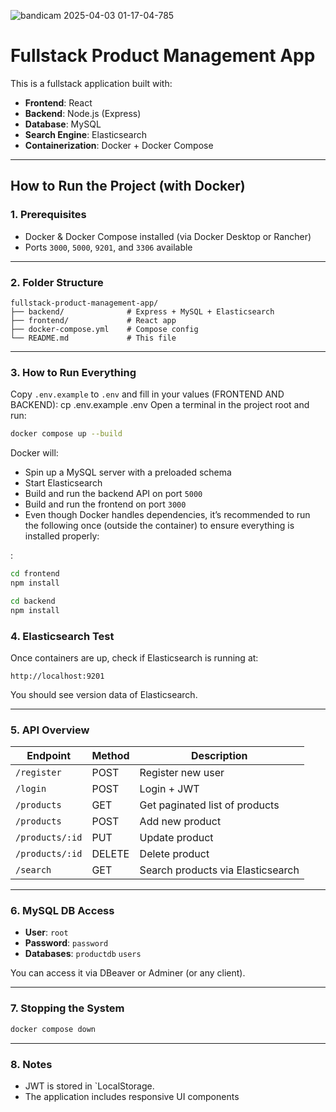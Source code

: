 
![bandicam 2025-04-03 01-17-04-785](https://github.com/user-attachments/assets/817b3c8b-34e3-43b4-851d-3e09d23323e8)

#  Fullstack Product Management App

This is a fullstack application built with:

- **Frontend**: React
- **Backend**: Node.js (Express)
- **Database**: MySQL
- **Search Engine**: Elasticsearch
- **Containerization**: Docker + Docker Compose

---

##  How to Run the Project (with Docker)

### 1. Prerequisites

- Docker & Docker Compose installed (via Docker Desktop or Rancher)
- Ports `3000`, `5000`, `9201`, and `3306` available

---

### 2. Folder Structure

```
fullstack-product-management-app/
├── backend/              # Express + MySQL + Elasticsearch
├── frontend/             # React app
├── docker-compose.yml    # Compose config
└── README.md             # This file
```

---

### 3. How to Run Everything
Copy `.env.example` to `.env` and fill in your values (FRONTEND AND BACKEND):
cp .env.example .env
Open a terminal in the project root and run:

```bash
docker compose up --build
```

Docker will:
- Spin up a MySQL server with a preloaded schema
- Start Elasticsearch
- Build and run the backend API on port `5000`
- Build and run the frontend on port `3000`
- Even though Docker handles dependencies, it’s recommended to run the following once (outside the container) to ensure everything is installed properly:

:

```bash
cd frontend
npm install
```

```bash
cd backend
npm install
``` 



### 4. Elasticsearch Test

Once containers are up, check if Elasticsearch is running at:

```
http://localhost:9201
```

You should see version data of Elasticsearch.

---

### 5. API Overview

| Endpoint             | Method | Description                      
|----------------------|--------|----------------------------------|
| `/register`          | POST   | Register new user                | 
| `/login`             | POST   | Login + JWT                      | 
| `/products`          | GET    | Get paginated list of products   | 
| `/products`          | POST   | Add new product                  | 
| `/products/:id`      | PUT    | Update product                   | 
| `/products/:id`      | DELETE | Delete product                   | 
| `/search`            | GET    | Search products via Elasticsearch| 

---

### 6. MySQL DB Access

- **User**: `root`
- **Password**: `password`
- **Databases**: `productdb` `users` 

You can access it via DBeaver or Adminer (or any client).

---

### 7. Stopping the System

```bash
docker compose down
```

---

### 8. Notes

- JWT is stored in `LocalStorage.
- The application includes responsive UI components




